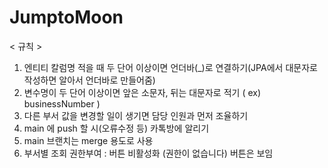 # JumptoMoon
< 규칙 >
1. 엔티티 칼럼명 적을 때 두 단어 이상이면 언더바(_)로 연결하기(JPA에서 대문자로 작성하면 알아서 언더바로 만들어줌)
2. 변수명이 두 단어 이상이면 앞은 소문자, 뒤는 대문자로 적기 ( ex) businessNumber )
3. 다른 부서 값을 변경할 일이 생기면 담당 인원과 먼저 조율하기
4. main 에 push 할 시(오류수정 등) 카톡방에 알리기
5. main 브랜치는 merge 용도로 사용
6. 부서별 조회 권한부여 : 버튼 비활성화 (권한이 없습니다) 버튼은 보임
